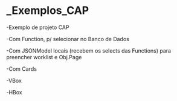 ﻿# \_Exemplos_CAP

-Exemplo de projeto CAP

-Com Function, p/ selecionar no Banco de Dados

-Com JSONModel locais (recebem os selects das Functions) para preencher worklist e Obj.Page

-Com Cards

-VBox

-HBox
